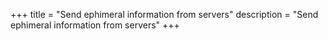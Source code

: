+++
title = "Send ephimeral information from servers"
description = "Send ephimeral information from servers"
+++
